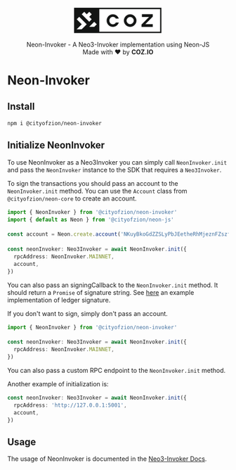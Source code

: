 <p align="center">
  <img
    src="../../.github/resources/images/coz.png"
    width="200px;">
</p>

<p align="center">
  Neon-Invoker - A Neo3-Invoker implementation using Neon-JS
  <br/> Made with ❤ by <b>COZ.IO</b>
</p>

# Neon-Invoker

## Install

```bash
npm i @cityofzion/neon-invoker
```

## Initialize NeonInvoker

To use NeonInvoker as a Neo3Invoker you can simply call `NeonInvoker.init` and pass the `NeonInvoker` instance to the SDK that requires a `Neo3Invoker`.

To sign the transactions you should pass an account to the `NeonInvoker.init` method. You can use the `Account` class from `@cityofzion/neon-core` to create an account.

```ts
import { NeonInvoker } from '@cityofzion/neon-invoker'
import { default as Neon } from '@cityofzion/neon-js'

const account = Neon.create.account('NKuyBkoGdZZSLyPbJEetheRhMjeznFZszf')

const neonInvoker: Neo3Invoker = await NeonInvoker.init({
  rpcAddress: NeonInvoker.MAINNET,
  account,
})
```

You can also pass an signingCallback to the `NeonInvoker.init` method. It should return a `Promise` of signature string. See [here](./examples/ledger.ts) an example implementation of ledger signature.

If you don't want to sign, simply don't pass an account.

```ts
import { NeonInvoker } from '@cityofzion/neon-invoker'

const neonInvoker: Neo3Invoker = await NeonInvoker.init({
  rpcAddress: NeonInvoker.MAINNET,
})
```

You can also pass a custom RPC endpoint to the `NeonInvoker.init` method.

Another example of initialization is:

```ts
const neonInvoker: Neo3Invoker = await NeonInvoker.init({
  rpcAddress: 'http://127.0.0.1:5001',
  account,
})
```

## Usage

The usage of NeonInvoker is documented in the [Neo3-Invoker Docs](https://htmlpreview.github.io/?https://raw.githubusercontent.com/CityOfZion/neo3-invoker/master/packages/neo3-invoker/docs/modules.html).
